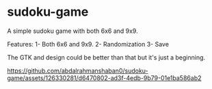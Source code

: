# sudoku-game
A simple sudoku game with both 6x6 and 9x9.

Features:
1- Both 6x6 and 9x9.
2- Randomization
3- Save

The GTK and design could be better than that but it's just a beginning.


https://github.com/abdalrahmanshaban0/sudoku-game/assets/126330281/d6470802-ad3f-4edb-9b79-01e1ba586ab2

